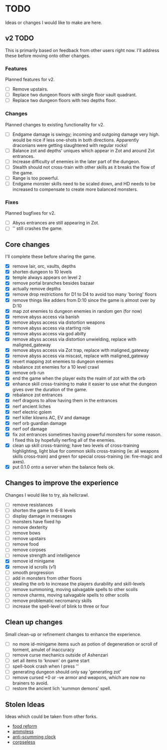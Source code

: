 # TODO

Ideas or changes I would like to make are here.

## v2 TODO

This is primarily based on feedback from other users right now. I'll address these before moving onto other changes.

### Features

Planned features for v2.

- [ ] Remove upstairs.
- [ ] Replace two dungeon floors with single floor vault quadrant.
- [ ] Replace two dungeon floors with two depths floor.

### Changes

Planned changes to existing functionality for v2.

- [ ] Endgame damage is swingy; incoming and outgoing damage very high. would be nice if less one-shots in both directions. Apparently draconians were getting slaughtered with regular rocks!
- [ ] Balance zot and depths' uniques which appear in Zot and around Zot entrances.
- [ ] Increase difficulty of enemies in the later part of the dungeon.
- [ ] Stealth should not cross-train with other skills as it breaks the flow of the game.
- [ ] Range is too powerful.
- [ ] Endgame monster skills need to be scaled down, and HD needs to be increased to compensate to create more balanced monsters.

### Fixes

Planned bugfixes for v2.

- [ ] Abyss entrances are still appearing in Zot.
- [ ] '\' still crashes the game.

## Core changes

I'll complete these before sharing the game.

- [x] remove lair, orc, vaults, depths
- [x] shorten dungeon to 10 levels
- [x] temple always appears on level 2
- [x] remove portal branches besides bazaar
- [x] actually remove depths
- [x] remove drop restrictions for D1 to D4 to avoid too many 'boring' floors
- [x] remove things like adders from D:10 since the game is almost over by D:10
- [x] map zot enemies to dungeon enemies in random gen (for now)
- [x] remove abyss access via banish
- [x] remove abyss access via distortion weapons
- [x] remove abyss access via starting role
- [x] remove abyss access via god abilty
- [x] remove abyss access via distortion unwielding, replace with maligned_gateway
- [x] remove abyss access via Zot trap, replace with maligned_gateway
- [x] remove abyss access via miscast, replace with maligned_gateway
- [x] revert mapping zot enemies to dungeon enemies
- [x] rebalance zot enemies for a 10 level crawl
- [x] remove orb run
- [x] end the game when the player exits the realm of zot with the orb
- [x] enhance skill cross-training to make it easier to use what the dungeon gives over the duration of the game.
- [x] rebalance zot entrances
- [x] nerf dragons to allow having them in the entrances
- [x] nerf ancient liches
- [x] nerf electric golem
- [x] nerf killer klowns AC, EV and damage
- [x] nerf orb guardian damage
- [x] nerf oof damage
- [x] fix zot entrances sometimes having powerful monsters for some reason. I fixed this by hopefully nerfing all of the enemies.
- [x] clean up skill cross-training; have two levels of cross-training highlighting, light blue for common skills 
cross-training (ie: all weapons skills cross-train) and green for special cross-training (ie: fire-magic and axes).
- [x] put 0.1.0 onto a server when the balance feels ok.

## Changes to improve the experience

Changes I would like to try, ala hellcrawl.

- [ ] remove resistances
- [ ] shorten the game to 6-8 levels
- [ ] display damage in messages
- [ ] monsters have fixed hp
- [ ] remove dexterity
- [ ] remove bows
- [ ] remove upstairs
- [ ] remove food
- [ ] remove corpses
- [ ] remove strength and intelligence
- [x] remove id minigame
- [x] remove id scrolls (v1)
- [ ] smooth progression
- [ ] add in monsters from other floors
- [ ] stealing the orb to increase the players durability and skill-levels
- [ ] remove summoning, moving salvagable spells to other scolls
- [ ] remove charms, moving salvagable spells to other scolls
- [ ] remove problematic necromancy skills
- [ ] increase the spell-level of blink to three or four

## Clean up changes

Small clean-up or refinement changes to enhance the experience.

- [ ] no more id-minigame items such as potion of degeneration or scroll of torment, amulet of inaccuracy
- [ ] remove curse mechanics outside of Ashenzari
- [ ] set all items to 'known' on game start
- [ ] spell-book crash when I press '\'
- [ ] generating dungeon should only say 'generating zot'
- [ ] remove cursed +0 or -ve armor and weapons, which are now no brainers to avoid.
- [ ] restore the ancient lich 'summon demons' spell.

## Stolen Ideas

Ideas which could be taken from other forks.

- [food reform](https://github.com/Hellmonk/hellcrawl/commits/master?after=f897f43cf01d0610cee5576fc3d3daf99aa08de5+489)
- [ammoless](https://github.com/Hellmonk/hellcrawl/commits/master?after=f897f43cf01d0610cee5576fc3d3daf99aa08de5+209)
- [anti-scumming clock](https://github.com/Hellmonk/hellcrawl/commit/0d3c2767a36dc7e84febad25f076c201fdb97b71)
- [corpseless](https://github.com/Hellmonk/hellcrawl/commit/d933a39257244af08d6ced9b720772819bf01815)

